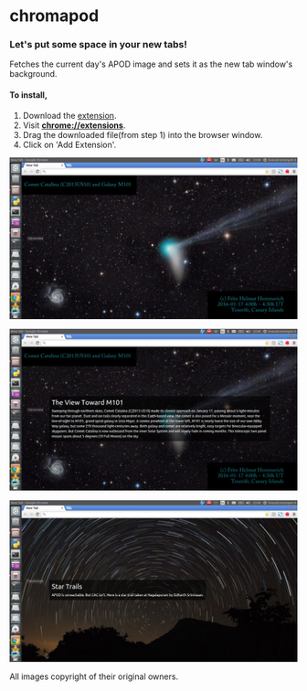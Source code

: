 # chromapod
### Let's put some space in your new tabs!

Fetches the current day's APOD image and sets it as the new tab window's background.

#### To install,

1. Download the [extension](https://github.com/ChennaiAstronomyClub/chromapod/raw/master/chromapod.crx).
2. Visit **[chrome://extensions](chrome://extensions/)**.
3. Drag the downloaded file(from step 1) into the browser window.
4. Click on 'Add Extension'.

![Sample1](screenshots/sample1.jpg)

![Sample2](screenshots/sample2.jpg)

![Sample3](screenshots/sample3.jpg)

All images copyright of their original owners.